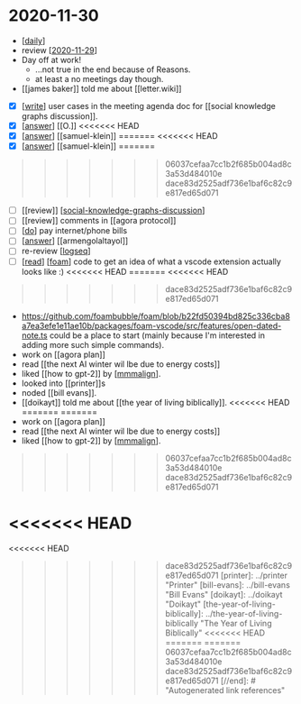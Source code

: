# 2020-11-30

- [[daily]]
- review [[2020-11-29]]
- Day off at work!
  - ...not true in the end because of Reasons.
  - at least a no meetings day though.
- [[james baker]] told me about [[letter.wiki]]
- [x] [[write]] user cases in the meeting agenda doc for [[social knowledge graphs discussion]].
- [x] [[answer]] [[O.]]
<<<<<<< HEAD
- [x] [[answer]] [[samuel-klein]]
=======
<<<<<<< HEAD
- [x] [[answer]] [[samuel-klein]]
=======
>>>>>>> 06037cefaa7cc1b2f685b004ad8c3a53d484010e
>>>>>>> dace83d2525adf736e1baf6c82c9e817ed65d071
- [ ] [[review]] [[social-knowledge-graphs-discussion]]
- [ ] [[review]] comments in [[agora protocol]]
- [ ] [[do]] pay internet/phone bills
- [ ] [[answer]] [[armengolaltayol]]
- [ ] re-review [[logseq]]
- [ ] [[read]] [[foam]] code to get an idea of what a vscode extension actually looks like :)
<<<<<<< HEAD
=======
<<<<<<< HEAD
>>>>>>> dace83d2525adf736e1baf6c82c9e817ed65d071
  - https://github.com/foambubble/foam/blob/b22fd50394bd825c336cba8a7ea3efe1e11ae10b/packages/foam-vscode/src/features/open-dated-note.ts could be a place to start (mainly because I'm interested in adding more such simple commands).
- work on [[agora plan]]
- read [[the next AI winter wil lbe due to energy costs]]
- liked [[how to gpt-2]] by [[mmmalign]].
- looked into [[printer]]s
- noded [[bill evans]].
- [[doikayt]] told me about [[the year of living biblically]].
<<<<<<< HEAD
=======
=======
- work on [[agora plan]]
- read [[the next AI winter wil lbe due to energy costs]]
- liked [[how to gpt-2]] by [[mmmalign]].
>>>>>>> 06037cefaa7cc1b2f685b004ad8c3a53d484010e
>>>>>>> dace83d2525adf736e1baf6c82c9e817ed65d071


[//begin]: # "Autogenerated link references for markdown compatibility"
[daily]: ../daily "Daily"
[2020-11-29]: 2020-11-29 "2020-11-29"
[james-baker]: ../james-baker "James Baker"
[write]: ../write "Write"
[social-knowledge-graphs-discussion]: ../social-knowledge-graphs-discussion "Social Knowledge Graphs Discussion"
[answer]: ../answer "Answer"
[agora-protocol]: ../agora-protocol "Agora Protocol"
[do]: ../do "Do"
[logseq]: ../logseq "Logseq"
[read]: ../read "Read"
[foam]: ../foam "Foam"
[agora-plan]: ../agora-plan "Agora Plan"
[the-next-ai-winter-wil-lbe-due-to-energy-costs]: ../the-next-ai-winter-wil-lbe-due-to-energy-costs "The Next AI Winter Wil Lbe Due to Energy Costs"
[how-to-gpt-2]: ../how-to-gpt-2 "How to Gpt 2"
[mmmalign]: ../mmmalign "Mmmalign"
<<<<<<< HEAD
=======
<<<<<<< HEAD
>>>>>>> dace83d2525adf736e1baf6c82c9e817ed65d071
[printer]: ../printer "Printer"
[bill-evans]: ../bill-evans "Bill Evans"
[doikayt]: ../doikayt "Doikayt"
[the-year-of-living-biblically]: ../the-year-of-living-biblically "The Year of Living Biblically"
<<<<<<< HEAD
=======
=======
>>>>>>> 06037cefaa7cc1b2f685b004ad8c3a53d484010e
>>>>>>> dace83d2525adf736e1baf6c82c9e817ed65d071
[//end]: # "Autogenerated link references"